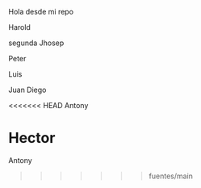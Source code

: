 
Hola desde mi repo

Harold


segunda
Jhosep 

Peter


Luis


Juan Diego


<<<<<<< HEAD
Antony

Hector
=======
Antony
>>>>>>> fuentes/main
